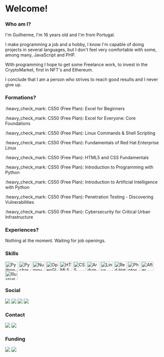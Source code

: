 <h1>Welcome!</h1>


<div>
    <h3>Who am I?</h3>
    <p>I'm Guilherme, I'm 16 years old and I'm from Portugal. 
    <p>I make programming a job and a hobby, I know I'm capable of doing projects in several languages, but I don't feel very comfortable with some, among many, JavaScript and PHP. 
    <p>With programming I hope to get some Freelance work, to invest in the CryptoMarket, first in NFT's and Ethereum.</p>
    <p>I conclude that I am a person who strives to reach good results and I never give up.</p>
</div>


<div>
    <h3>Formations?</h3>
    <p>:heavy_check_mark: CS50 (Free Plan): Excel for Beginners</p>
    <p>:heavy_check_mark: CS50 (Free Plan): Excel for Everyone: Core Foundations</p>
    <p>:heavy_check_mark: CS50 (Free Plan): Linux Commands & Shell Scripting</p>
    <p>:heavy_check_mark: CS50 (Free Plan): Fundamentals of Red Hat Enterprise Linux</p>
    <p>:heavy_check_mark: CS50 (Free Plan): HTML5 and CSS Fundamentals</p>
    <p>:heavy_check_mark: CS50 (Free Plan): Introduction to Programming with Python</p>
    <p>:heavy_check_mark: CS50 (Free Plan): Introduction to Artificial Intelligence with Python</p>
    <p>:heavy_check_mark: CS50 (Free Plan): Penetration Testing - Discovering Vulnerabilities</p>
    <p>:heavy_check_mark: CS50 (Free Plan): Cybersecurity for Critical Urban Infrastructure</p>
</div>


<div>
    <h3>Experiences?</h3>
    <p>Nothing at the moment. Waiting for job openings.</p>
</div>


<h3>Skills</h3>
<div>
    <img align="center" alt="Python" height="30" width="40" src="https://cdn.jsdelivr.net/gh/devicons/devicon/icons/python/python-original.svg">
    <img align="center" alt="Pycharm" height="30" width="40" src="https://cdn.jsdelivr.net/gh/devicons/devicon/icons/pycharm/pycharm-original.svg">
    <img align="center" alt="Numpy" height="30" width="40" src="https://cdn.jsdelivr.net/gh/devicons/devicon/icons/numpy/numpy-original.svg">
    <img align="center" alt="OpenGL" height="30" width="40" src="https://cdn.jsdelivr.net/gh/devicons/devicon/icons/opengl/opengl-original.svg">
    <img align="center" alt="HTML5" height="30" width="40" src="https://cdn.jsdelivr.net/gh/devicons/devicon/icons/html5/html5-original.svg">
    <img align="center" alt="CSS" height="30" width="40" src="https://cdn.jsdelivr.net/gh/devicons/devicon/icons/css3/css3-original.svg">
    <img align="center" alt="Arduino" height="30" width="40" src="https://cdn.jsdelivr.net/gh/devicons/devicon/icons/arduino/arduino-original-wordmark.svg">
    <img align="center" alt="Linux" height="30" width="40" src="https://cdn.jsdelivr.net/gh/devicons/devicon/icons/linux/linux-original.svg">
    <img align="center" alt="Red Hat" height="30" width="40" src="https://cdn.jsdelivr.net/gh/devicons/devicon/icons/redhat/redhat-original.svg">
    <img align="center" alt="Photoshop" height="30" width="40" src="https://cdn.jsdelivr.net/gh/devicons/devicon/icons/photoshop/photoshop-line.svg">
    <img align="center" alt="After Effects" height="30" width="40" src="https://cdn.jsdelivr.net/gh/devicons/devicon/icons/aftereffects/aftereffects-original.svg">
    <img align="center" alt="Illustrator" height="30" width="40" src="https://cdn.jsdelivr.net/gh/devicons/devicon/icons/illustrator/illustrator-line.svg">
</div>


<h3>Social</h3>
<div> 
    <a href="https://twitter.com/gcab156" target="_blank"><img src="https://img.shields.io/badge/Twitter-1DA1F2?style=for-the-badge&logo=twitter&logoColor=white" target="_blank"></a>
    <a href="https://instagram.com/gcab156" target="_blank"><img src="https://img.shields.io/badge/Instagram-E4405F?style=for-the-badge&logo=instagram&logoColor=white" target="_blank"></a>
    <a href="https://discordapp.com/users/747229165518061648" target="_blank"><img src="https://img.shields.io/badge/Discord-7289DA?style=for-the-badge&logo=discord&logoColor=white" target="_blank"></a>
    <a href="https://open.spotify.com/user/31llp5h5xzcneir27xiu4mtr4gc4?si=g48F2LdWRQilrehV-aG1cw&utm_source=copy-link" target="_blank"><img src="https://img.shields.io/badge/Spotify-1ED760?&style=for-the-badge&logo=spotify&logoColor=white"target="_blank"></a>
</div>


<h3>Contact</h3>
<div>
    <a href="https://telegram.org/gcab156" target="_blank"><img src="https://img.shields.io/badge/Telegram-2CA5E0?style=for-the-badge&logo=telegram&logoColor=white" target="_blank"></a>
    <a href="mailto:gcab2006@dnmx.org" target="_blank"><img src="https://img.shields.io/badge/Gmail-D14836?style=for-the-badge&logo=gmail&logoColor=white" target="_blank"></a>
</div>


<h3>Funding</h3>
<div>
    <a href="https://paypal.me/gcab156?country.x=PT&locale.x=pt_PT" target="_blank"><img src="https://img.shields.io/badge/PayPal-00457C?style=for-the-badge&logo=paypal&logoColor=white"target="_blank"></a>
    <a href="" target="_blank"><img src="https://img.shields.io/badge/Bitcoin-000000?style=for-the-badge&logo=bitcoin&logoColor=white"target="_blank"></a>
</div>

